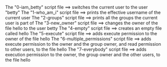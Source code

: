 The "0-iam_betty" script file ==> switches the current user to the user "betty"
The "1-who_am_i" script file ==> prints the effective username of the current user
The "2-groups" script file ==> prints all the groups the current user is part of
The "3-new_owner" script file ==> changes the owner of the file hello to the user betty
The "4-empty" script file ==> creates an empty file called hello
The "5-execute" script file ==> adds execute permission to the owner of the file hello
The "6-multiple_permissions" script file ==> adds execute permission to the owner and the group owner, and read permission to other users, to the file hello
The "7-everybody" script file ==> adds execution permission to the owner, the group owner and the other users, to the file hello
